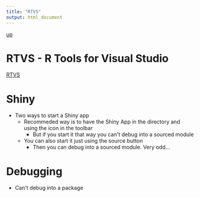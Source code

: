 ```yaml
---
title: "RTVS"
output: html_document
---
```

[up](https://mikewise2718.github.io/markdowndocs/)

# RTVS - R Tools for Visual Studio

[RTVS](https://www.visualstudio.com/vs/rtvs/)

# Shiny
* Two ways to start a Shiny app 
  * Recommeded way is to have the Shiny App in the directory and using the icon in the toolbar
    * But if you start it that way you can't debug into a sourced module
  * You can also start it just using the source button
    * Then you can debug into a sourced module. Very odd...

# Debugging 
* Can't debug into a package
